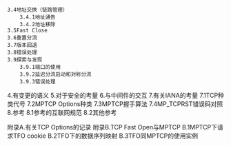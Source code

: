     3.4地址交换（链路管理）
        3.4.1地址通告
        3.4.2地址移除
    3.5Fast Close
    3.6重置分流
    3.7版本回退
    3.8错误处理
    3.9探索与发现
        3.9.1端口的使用
        3.9.2延迟分流启动和对称分流
        3.9.3错误处理
4.有变更的语义
5.对于安全的考量
6.与中间件的交互
7.有关IANA的考量
    7.1TCP种类代号
    7.2MPTCP Options种类
    7.3MPTCP握手算法
    7.4MP_TCPRST错误码对照
8.参考
    8.1参考的互联网规范
    8.2其他参考
    
附录A.有关TCP Options的记录
附录B.TCP Fast Open与MPTCP
    B.1MPTCP下请求TFO cookie
    B.2TFO下的数据序列映射
    B.3TFO同MPTCP的使用实例